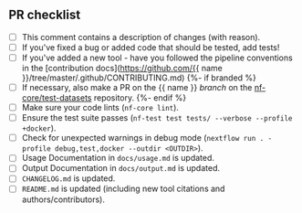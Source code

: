 <!--
# {{ name }} pull request

Many thanks for contributing to {{ name }}!

Please fill in the appropriate checklist below (delete whatever is not relevant).
These are the most common things requested on pull requests (PRs).

Remember that PRs should be made against the dev branch, unless you're preparing a pipeline release.

Learn more about contributing: [CONTRIBUTING.md](https://github.com/{{ name }}/tree/master/.github/CONTRIBUTING.md)
-->

## PR checklist

- [ ] This comment contains a description of changes (with reason).
- [ ] If you've fixed a bug or added code that should be tested, add tests!
- [ ] If you've added a new tool - have you followed the pipeline conventions in the [contribution docs](https://github.com/{{ name }}/tree/master/.github/CONTRIBUTING.md)
      {%- if branded %}
- [ ] If necessary, also make a PR on the {{ name }} _branch_ on the [nf-core/test-datasets](https://github.com/nf-core/test-datasets) repository.
      {%- endif %}
- [ ] Make sure your code lints (`nf-core lint`).
- [ ] Ensure the test suite passes (`nf-test test tests/ --verbose --profile +docker`).
- [ ] Check for unexpected warnings in debug mode (`nextflow run . -profile debug,test,docker --outdir <OUTDIR>`).
- [ ] Usage Documentation in `docs/usage.md` is updated.
- [ ] Output Documentation in `docs/output.md` is updated.
- [ ] `CHANGELOG.md` is updated.
- [ ] `README.md` is updated (including new tool citations and authors/contributors).
